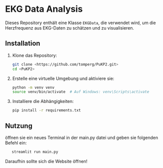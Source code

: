 # EKG Data Analysis

Dieses Repository enthält eine Klasse `EKGData`, die verwendet wird, um die Herzfrequenz aus EKG-Daten zu schätzen und zu visualisieren.

## Installation

1. Klone das Repository:
    ```sh
    git clone <https://github.com/tomperg/PuKP2.git>
    cd <PuKP2>
    ```

2. Erstelle eine virtuelle Umgebung und aktiviere sie:
    ```sh
    python -m venv venv
    source venv/bin/activate  # Auf Windows: venv\Scripts\activate
    ```

3. Installiere die Abhängigkeiten:
    ```sh
    pip install -r requirements.txt
    ```

## Nutzung
öffnen sie ein neues Terminal in der main.py datei und geben sie folgenden Befehl ein:
```sh
   streamlit run main.py
 ```
Daraufhin sollte sich die Website öffnen!
